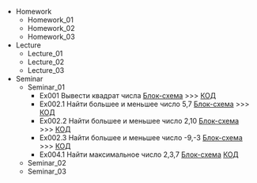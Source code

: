 - Homework
    - Homework_01
    - Homework_02
    - Homework_03
- Lecture
    - Lecture_01
    - Lecture_02
    - Lecture_03
- Seminar
    - Seminar_01
        - Ex001 
        Вывести квадрат числа [Блок-схема](Seminars/Seminar_01/Ex_001/diagram.drawio.png) >>> [КОД](Seminars/Seminar_01/Ex_001/Program.cs)
        - Ex002.1 
        Найти большее и меньшее число 5,7 [Блок-схема](Seminars/Seminar_01/Ex_002.1/diagram.drawio.png) >>> [КОД](Seminars/Seminar_01/Ex_002.1/Program.cs)
        - Ex002.2
        Найти большее и меньшее число 2,10 [Блок-схема](Seminars/Seminar_01/Ex_002.2/diagram.drawio.png) >>> [КОД](Seminars/Seminar_01/Ex_002.2/Program.cs)
        - Ex002.3
        Найти большее и меньшее число -9,-3 [Блок-схема](Seminars/Seminar_01/Ex_002.3/diagram.drawio.png) >>> [КОД](Seminars/Seminar_01/Ex_002.3/Program.cs)
        - Ex004.1 
        Найти максимальное число 2,3,7 [Блок-схема](Seminars/Seminar_01/Ex_004.1/diagram.drawio.png)
        [КОД](Seminars/Seminar_01/Ex_004.1/Program.cs)    
    - Seminar_02
    - Seminar_03